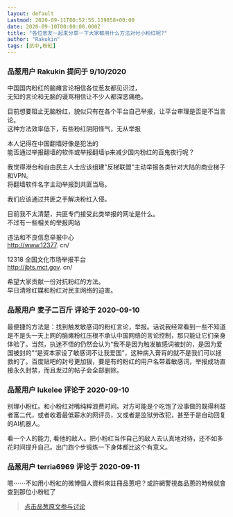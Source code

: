 ```yaml
---
layout: default
Lastmod: 2020-09-11T00:52:55.119858+00:00
date: 2020-09-10T00:00:00.000Z
title: "各位葱友一起来分享一下大家都用什么方法对付小粉红呢?"
author: "Rakukin"
tags: [抗中,粉紅]
---
```



### 品葱用户 **Rakukin** 提问于 9/10/2020
    
中国国内粉红的脑瘫言论相信各位葱友都见识过，  
无知的言论和无脑的谩骂相信让不少人都深恶痛绝。  
  
目前想要阻止无脑粉红，貌似只有在各个平台自己举报，让平台审理是否是不当言论。  
这种方法效率低下，有些粉红阴阳怪气，无从举报  
  
本人记得在中国翻墙好像是犯法的  
能否通过举报翻墙的软件或举报翻墙ip来减少国内粉红的百鬼夜行呢？  
  
我觉得港台和自由民主人士应该组建"反梯联盟"主动举报各类针对大陆的商业梯子和VPN。  
将翻墙软件名字主动举报到共匪当局。  
  
我们应该通过共匪之手解决粉红入侵。  
  
目前我不太清楚，共匪专门接受此类举报的网址是什么。  
不过有一些相关的举报网站  
  
违法和不良信息举报中心  
http://www.12377. cn/  
  
12318 全国文化市场举报平台  
http://jbts.mct.gov. cn/  
  
希望大家贡献一份对抗粉红的方法。  
早日清除红媒和粉红对民主网络的迫害。
    
                

### 品葱用户 **麦子二百斤** 评论于 2020-09-10
        
最便捷的方法是：找到触发敏感词的粉红言论，举报。话说我经常看到一些不知道是不是头一天上网的脑瘫粉红压根不承认中国网络的言论控制，那只能让它们亲身体验了。当然，执迷不悟的仍然会认为“我不是因为触发敏感词被封的，是因为爱国被封的”“是资本家设了敏感词不让我爱国”，这种病入膏肓的就不是我们可以拯救的了。百度贴吧的封号更加狠，要是有的粉红的用户名带着敏感词，举报成功直接永久封禁，而且发过的帖子会全部删除。
        
                

### 品葱用户 **lukelee** 评论于 2020-09-10
        
别理小粉红。和小粉红对嘴纯粹浪费时间。对方可能是个吃饱了没事做的既得利益者富二代，或者收着最低薪水的网评员，又或者是监狱劳改犯，甚至于是自动回复的AI机器人。  
  
看一个人的能力, 看他的敌人。把小粉红当作自己的敌人去认真地对待，还不如多花时间提升自己。出门跑个步锻炼一下身体都比这个有意义。
        
                

### 品葱用户 **terria6969** 评论于 2020-09-11
        
嗯⋯⋯不如用小粉紅的微博個人資料來註冊品蔥吧？或許網警視姦品蔥的時候就會查到那位小粉紅了
        
                





> [点击品葱原文参与讨论](https://pincong.rocks/question/30832)

